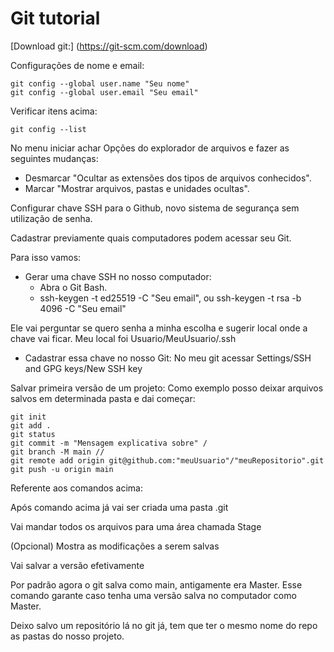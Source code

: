 # Git tutorial

[Download git:]
(https://git-scm.com/download)

Configurações de nome e email:
```
git config --global user.name "Seu nome"
git config --global user.email "Seu email"
```

Verificar itens acima:
```
git config --list
```

No menu iniciar achar Opções do explorador de arquivos e fazer as seguintes mudanças:
- Desmarcar "Ocultar as extensões dos tipos de arquivos conhecidos".
- Marcar "Mostrar arquivos, pastas e unidades ocultas".


Configurar chave SSH para o Github, novo sistema de segurança sem utilização de senha.

Cadastrar previamente quais computadores podem acessar seu Git.

Para isso vamos:
- Gerar uma chave SSH no nosso computador:
  - Abra o Git Bash.
  - ssh-keygen -t ed25519 -C "Seu email", ou ssh-keygen -t rsa -b 4096 -C "Seu email"
  
 Ele vai perguntar se quero senha a minha escolha e sugerir local onde a chave vai ficar.
    Meu local foi Usuario/MeuUsuario/.ssh
  
 - Cadastrar essa chave no nosso Git:
    No meu git acessar Settings/SSH and GPG keys/New SSH key
    
Salvar primeira versão de um projeto:
Como exemplo posso deixar arquivos salvos em determinada pasta e dai começar:
```
git init 
git add .
git status 
git commit -m "Mensagem explicativa sobre" /
git branch -M main // 
git remote add origin git@github.com:"meuUsuario"/"meuRepositorio".git 
git push -u origin main
```

Referente aos comandos acima:

Após comando acima já vai ser criada uma pasta .git   

Vai mandar todos os arquivos para uma área chamada Stage

(Opcional) Mostra as modificações a serem salvas

Vai salvar a versão efetivamente

Por padrão agora o git salva como main, antigamente era Master. Esse comando garante caso tenha uma versão salva no computador como Master.

Deixo salvo um repositório lá no git já, tem que ter o mesmo nome do repo as pastas do nosso projeto.
